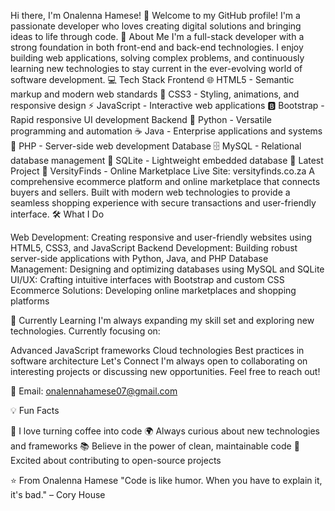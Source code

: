 Hi there, I'm Onalenna Hamese! 👋
Welcome to my GitHub profile! I'm a passionate developer who loves creating digital solutions and bringing ideas to life through code.
🚀 About Me
I'm a full-stack developer with a strong foundation in both front-end and back-end technologies. I enjoy building web applications, solving complex problems, and continuously learning new technologies to stay current in the ever-evolving world of software development.
💻 Tech Stack
Frontend
🌐 HTML5 - Semantic markup and modern web standards
🎨 CSS3 - Styling, animations, and responsive design
⚡ JavaScript - Interactive web applications
🅱️ Bootstrap - Rapid responsive UI development
Backend
🐍 Python - Versatile programming and automation
☕ Java - Enterprise applications and systems
🚀 PHP - Server-side web development
Database
🗄️ MySQL - Relational database management
💾 SQLite - Lightweight embedded database
🚀 Latest Project
🛒 VersityFinds - Online Marketplace
Live Site: versityfinds.co.za
A comprehensive ecommerce platform and online marketplace that connects buyers and sellers. Built with modern web technologies to provide a seamless shopping experience with secure transactions and user-friendly interface.
🛠️ What I Do

Web Development: Creating responsive and user-friendly websites using HTML5, CSS3, and JavaScript
Backend Development: Building robust server-side applications with Python, Java, and PHP
Database Management: Designing and optimizing databases using MySQL and SQLite
UI/UX: Crafting intuitive interfaces with Bootstrap and custom CSS
Ecommerce Solutions: Developing online marketplaces and shopping platforms

🌱 Currently Learning
I'm always expanding my skill set and exploring new technologies. Currently focusing on:

Advanced JavaScript frameworks
Cloud technologies
Best practices in software architecture
 Let's Connect
I'm always open to collaborating on interesting projects or discussing new opportunities. Feel free to reach out!

📧 Email: onalennahamese07@gmail.com

💡 Fun Facts

🎯 I love turning coffee into code
🌍 Always curious about new technologies and frameworks
📚 Believe in the power of clean, maintainable code
🚀 Excited about contributing to open-source projects

⭐️ From Onalenna Hamese
"Code is like humor. When you have to explain it, it's bad." – Cory House
